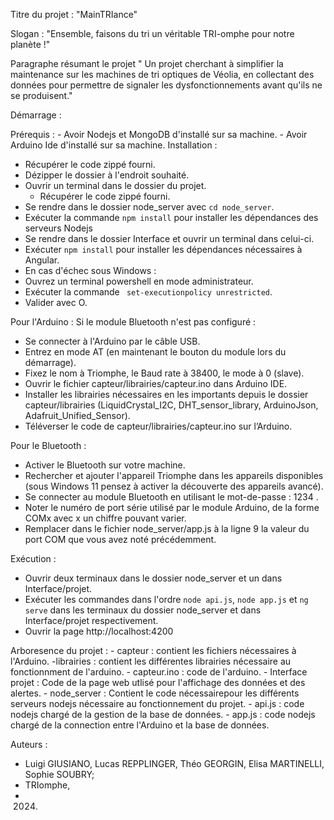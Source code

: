 Titre du projet : "MainTRIance"

Slogan :          "Ensemble, faisons du tri un véritable TRI-omphe pour notre planète !" 

Paragraphe résumant le projet
" Un projet cherchant à simplifier la maintenance sur les machines de tri optiques de Véolia, en collectant des données pour permettre de signaler les dysfonctionnements avant qu'ils ne se produisent."

Démarrage :

Prérequis : 
    		- Avoir Nodejs et MongoDB d'installé sur sa machine.
   		 - Avoir Arduino Ide d'installé sur sa machine.
Installation :
- Récupérer le code zippé fourni.
- Dézipper le dossier à l'endroit souhaité.
- Ouvrir un terminal dans le dossier du projet.
    - Récupérer le code zippé fourni.
- Se rendre dans le dossier node_server avec ```cd node_server```.
- Exécuter la commande ```npm install``` pour installer les dépendances des serveurs Nodejs
- Se rendre dans le dossier Interface et ouvrir un terminal dans celui-ci.
- Exécuter ```npm install``` pour installer les dépendances nécessaires à Angular.
- En cas d'échec sous Windows :
- Ouvrez un terminal powershell en mode administrateur.
- Exécuter la commande ``` set-executionpolicy unrestricted```.
- Valider avec O.

Pour l'Arduino :
Si le module Bluetooth n'est pas configuré :
-	Se connecter à l'Arduino par le câble USB.
-	Entrez en mode AT (en maintenant le bouton du module lors du démarrage).
-	Fixez le nom à Triomphe, le Baud rate à 38400, le mode à 0 (slave).
-	Ouvrir le fichier capteur/librairies/capteur.ino dans Arduino IDE.
-	Installer les librairies nécessaires en les importants depuis le dossier capteur/librairies (LiquidCrystal_I2C, DHT_sensor_library, ArduinoJson, Adafruit_Unified_Sensor).
-	Téléverser le code de capteur/librairies/capteur.ino sur l’Arduino.
    
Pour le Bluetooth :
- Activer le Bluetooth sur votre machine.
- Rechercher et ajouter l'appareil Triomphe dans les appareils disponibles (sous Windows 11   pensez à activer la découverte des appareils avancé).
- Se connecter au module Bluetooth en utilisant le mot-de-passe : 1234 .
-	Noter le numéro de port série utilisé par le module Arduino, de la forme COMx avec x un chiffre pouvant varier.
-	Remplacer dans le fichier node_server/app.js à la ligne 9 la valeur du port COM que vous avez noté précédemment.


Exécution :
-	Ouvrir deux terminaux dans le dossier node_server et un dans Interface/projet.
-	Exécuter les commandes dans l'ordre ```node api.js```, ```node app.js``` et ```ng serve``` dans les terminaux du dossier node_server et dans Interface/projet respectivement.
-	Ouvrir la page http://localhost:4200


Arboresence du projet :
    - capteur : contient les fichiers nécessaires à l'Arduino.
         -librairies : contient les différentes librairies nécessaire au fonctionnment de l'arduino.
         - capteur.ino : code de l'arduino.
    - Interface projet : Code de la page web utlisé pour l'affichage des données et des alertes.
    - node_server : Contient le code nécessairepour les différents serveurs nodejs nécessaire au fonctionnement du projet.
        - api.js : code nodejs chargé de la gestion de la base de données.
        - app.js : code nodejs chargé de la connection entre l'Arduino et la base de données.

Auteurs : 
- Luigi GIUSIANO, Lucas REPPLINGER, Théo GEORGIN, Elisa MARTINELLI, Sophie SOUBRY; 
- TRIomphe, 
- 2024. 
